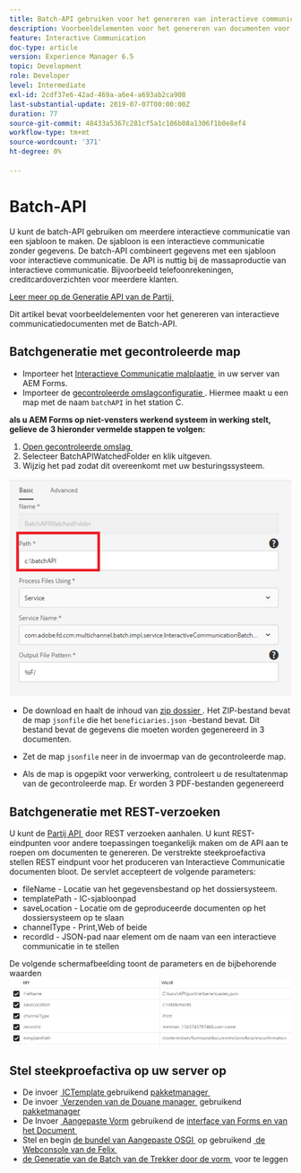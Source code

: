 ```yaml
---
title: Batch-API gebruiken voor het genereren van interactieve communicatiedocumenten
description: Voorbeeldelementen voor het genereren van documenten voor afdrukkanalen met batch-API
feature: Interactive Communication
doc-type: article
version: Experience Manager 6.5
topic: Development
role: Developer
level: Intermediate
exl-id: 2cdf37e6-42ad-469a-a6e4-a693ab2ca908
last-substantial-update: 2019-07-07T00:00:00Z
duration: 77
source-git-commit: 48433a5367c281cf5a1c106b08a1306f1b0e8ef4
workflow-type: tm+mt
source-wordcount: '371'
ht-degree: 0%

---
```


# Batch-API

U kunt de batch-API gebruiken om meerdere interactieve communicatie van een sjabloon te maken. De sjabloon is een interactieve communicatie zonder gegevens. De batch-API combineert gegevens met een sjabloon voor interactieve communicatie. De API is nuttig bij de massaproductie van interactieve communicatie. Bijvoorbeeld telefoonrekeningen, creditcardoverzichten voor meerdere klanten.

[&#x200B; Leer meer op de Generatie API van de Partij &#x200B;](https://experienceleague.adobe.com/docs/experience-manager-65/forms/interactive-communications/generate-multiple-interactive-communication-using-batch-api.html?lang=nl-NL)

Dit artikel bevat voorbeeldelementen voor het genereren van interactieve communicatiedocumenten met de Batch-API.

## Batchgeneratie met gecontroleerde map

* Importeer het [&#x200B; Interactieve Communicatie malplaatje &#x200B;](assets/Beneficiaries-confirmation.zip) in uw server van AEM Forms.
* Importeer de [&#x200B; gecontroleerde omslagconfiguratie &#x200B;](assets/batch-generation-api.zip). Hiermee maakt u een map met de naam `batchAPI` in het station C.

**als u AEM Forms op niet-vensters werkend systeem in werking stelt, gelieve de 3 hieronder vermelde stappen te volgen:**

1. [&#x200B; Open gecontroleerde omslag &#x200B;](http://localhost:4502/libs/fd/core/WatchfolderUI/content/UI.html)
2. Selecteer BatchAPIWatchedFolder en klik uitgeven.
3. Wijzig het pad zodat dit overeenkomt met uw besturingssysteem.

![&#x200B; weg &#x200B;](assets/watched-folder-batch-api-basic.PNG)

* De download en haalt de inhoud van [&#x200B; zip dossier &#x200B;](assets/jsonfile.zip). Het ZIP-bestand bevat de map `jsonfile` die het `beneficiaries.json` -bestand bevat. Dit bestand bevat de gegevens die moeten worden gegenereerd in 3 documenten.

* Zet de map `jsonfile` neer in de invoermap van de gecontroleerde map.
* Als de map is opgepikt voor verwerking, controleert u de resultatenmap van de gecontroleerde map. Er worden 3 PDF-bestanden gegenereerd

## Batchgeneratie met REST-verzoeken

U kunt de [&#x200B; Partij API &#x200B;](https://helpx.adobe.com/nl/experience-manager/6-5/forms/javadocs/index.html) door REST verzoeken aanhalen. U kunt REST-eindpunten voor andere toepassingen toegankelijk maken om de API aan te roepen om documenten te genereren.
De verstrekte steekproefactiva stellen REST eindpunt voor het produceren van Interactieve Communicatie documenten bloot. De servlet accepteert de volgende parameters:

* fileName - Locatie van het gegevensbestand op het dossiersysteem.
* templatePath - IC-sjabloonpad
* saveLocation - Locatie om de geproduceerde documenten op het dossiersysteem op te slaan
* channelType - Print,Web of beide
* recordId - JSON-pad naar element om de naam van een interactieve communicatie in te stellen

De volgende schermafbeelding toont de parameters en de bijbehorende waarden
![&#x200B; steekproefverzoek &#x200B;](assets/generate-ic-batch-servlet.PNG)

## Stel steekproefactiva op uw server op

* De invoer [&#x200B; ICTemplate &#x200B;](assets/ICTemplate.zip) gebruikend [&#x200B; pakketmanager &#x200B;](http://localhost:4502/crx/packmgr/index.jsp)
* De invoer [&#x200B; Verzenden van de Douane manager &#x200B;](assets/BatchAPICustomSubmit.zip) gebruikend [&#x200B; pakketmanager &#x200B;](http://localhost:4502/crx/packmgr/index.jsp)
* De Invoer [&#x200B; Aangepaste Vorm &#x200B;](assets/BatchGenerationAPIAF.zip) gebruikend de [&#x200B; interface van Forms en van het Document &#x200B;](http://localhost:4502/aem/forms.html/content/dam/formsanddocuments)
* Stel en begin [&#x200B; de bundel van Aangepaste OSGI &#x200B;](assets/batchgenerationapi.batchgenerationapi.core-1.0-SNAPSHOT.jar) op gebruikend [&#x200B; de Webconsole van de Felix &#x200B;](http://localhost:4502/system/console/bundles)
* [&#x200B; de Generatie van de Batch van de Trekker door de vorm &#x200B;](http://localhost:4502/content/dam/formsanddocuments/batchgenerationapi/jcr:content?wcmmode=disabled) voor te leggen
